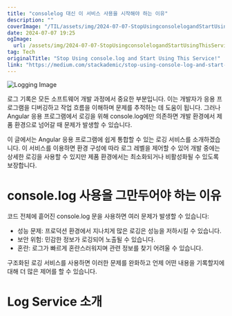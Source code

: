 ```yaml
---
title: "consolelog 대신 이 서비스 사용을 시작해야 하는 이유"
description: ""
coverImage: "/TIL/assets/img/2024-07-07-StopUsingconsolelogandStartUsingThisService_0.png"
date: 2024-07-07 19:25
ogImage:
  url: /assets/img/2024-07-07-StopUsingconsolelogandStartUsingThisService_0.png
tag: Tech
originalTitle: "Stop Using console.log and Start Using This Service!"
link: "https://medium.com/stackademic/stop-using-console-log-and-start-using-this-service-0d3eaddfde45"
---
```


![Logging Image](/TIL/assets/img/2024-07-07-StopUsingconsolelogandStartUsingThisService_0.png)

로그 기록은 모든 소프트웨어 개발 과정에서 중요한 부분입니다. 이는 개발자가 응용 프로그램을 디버깅하고 작업 흐름을 이해하며 문제를 추적하는 데 도움이 됩니다. 그러나 Angular 응용 프로그램에서 로깅을 위해 console.log에만 의존하면 개발 환경에서 제품 환경으로 넘어갈 때 문제가 발생할 수 있습니다.

이 글에서는 Angular 응용 프로그램에 쉽게 통합할 수 있는 로깅 서비스를 소개하겠습니다. 이 서비스를 이용하면 환경 구성에 따라 로그 레벨을 제어할 수 있어 개발 중에는 상세한 로깅을 사용할 수 있지만 제품 환경에서는 최소화되거나 비활성화될 수 있도록 보장합니다.

# console.log 사용을 그만두어야 하는 이유

<div class="content-ad"></div>

코드 전체에 흩어진 console.log 문을 사용하면 여러 문제가 발생할 수 있습니다:

- 성능 문제: 프로덕션 환경에서 지나치게 많은 로깅은 성능을 저하시킬 수 있습니다.
- 보안 위험: 민감한 정보가 로깅되어 노출될 수 있습니다.
- 혼란: 로그가 빠르게 혼란스러워지며 관련 정보를 찾기 어려울 수 있습니다.

구조화된 로깅 서비스를 사용하면 이러한 문제를 완화하고 언제 어떤 내용을 기록할지에 대해 더 많은 제어를 할 수 있습니다.

# Log Service 소개
